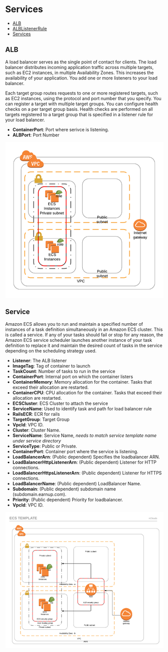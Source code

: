 # Services

* [ALB](#loadbalancer)
* [ALBListenerRule](#listener)
* [Services](#services)

## ALB
A load balancer serves as the single point of contact for clients. The load balancer distributes incoming application traffic across multiple targets, such as EC2 instances, in multiple Availability Zones. This increases the availability of your application. You add one or more listeners to your load balancer.

Each target group routes requests to one or more registered targets, such as EC2 instances, using the protocol and port number that you specify. You can register a target with multiple target groups. You can configure health checks on a per target group basis. Health checks are performed on all targets registered to a target group that is specified in a listener rule for your load balancer.

* **ContainerPort**: Port where serivce is listening.
* **ALBPort**: Port Number


![ALB  Diagram](../images/ECS.png)

## Service
Amazon ECS allows you to run and maintain a specified number of instances of a task definition simultaneously in an Amazon ECS cluster. This is called a service. If any of your tasks should fail or stop for any reason, the Amazon ECS service scheduler launches another instance of your task definition to replace it and maintain the desired count of tasks in the service depending on the scheduling strategy used.

* **Listener**: The ALB listener
* **ImageTag**: Tag of container to launch
* **TaskCount**: Number of tasks to run in the service
* **ContainerPort**: Internal port on which the container listers
* **ContainerMemory**: Memory allocation for the container. Tasks that exceed their allocation are restarted.
* **ContainerCPU**: CPU allocation for the container. Tasks that exceed their allocation are restarted.
* **ECSCluster**: ECS Cluster to attach the service
* **ServiceName**: Used to identify task and path for load balancer rule
* **RailsECR**: ECR for rails
* **TargetGroup**: Target Group
* **VpcId**: VPC ID.
* **Cluster**: Cluster Name.
* **ServiceName**: Service Name, *needs to match service template name under service directory*
* **ServiceType**: Public or Private.
* **ContainerPort**: Container port where the service is listening.
* **LoadBalancerArn**: (Public dependent) Specifies the loadbalancer ARN.
* **LoadBalancerHttpListenerArn**: (Public dependent) Listener for HTTP connections.
* **LoadBalancerHttpsListenerArn**: (Public dependent) Listener for HTTPS connections.
* **LoadBalancerName**: (Public dependent) LoadBalancer Name.
* **Subdomain**: (Public dependent) subdomain name (subdomain.earnup.com).
* **Priority**: (Public dependent) Priority for loadbalancer.
* **VpcId**: VPC ID.

![APPS Diagram](../images/APPS.png)
